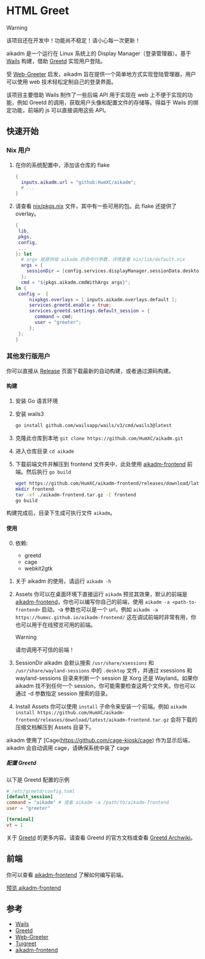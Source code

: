 # HTML Greet

> [!WARNING]
> 该项目还在开发中！功能尚不稳定！请小心每一次更新！

aikadm 是一个运行在 Linux 系统上的 Display Manager（登录管理器）。基于 [Wails](https://github.com/wailsapp/wails) 构建，借助 [Greetd](https://sr.ht/~kennylevinsen/greetd/) 实现用户登陆。

受 [Web-Greeter](https://github.com/JezerM/web-greeter) 启发，aikadm 旨在提供一个简单地方式实现登陆管理器，用户可以使用 web 技术轻松定制自己的登录界面。

该项目主要借助 Wails 制作了一些后端 API 用于实现在 web 上不便于实现的功能，例如 Greetd 的调用，获取用户头像和配置文件的存储等。得益于 Wails 的绑定功能，前端的 js 可以直接调用这些 API。

## 快速开始

### Nix 用户

1. 在你的系统配置中，添加该仓库的 flake

    ```nix
    {
      inputs.aikadm.url = "github:HumXC/aikadm";
      # ...
    }
    ```

2. 请查看 [nix/pkgs.nix](https://github.com/HumXC/aikadm/blob/main/nix/pkgs.nix) 文件，其中有一些可用的包。此 flake 还提供了 overlay。

    ```nix
    {
     lib,
     pkgs,
     config,
     ...
    }: let
      # argv 是提供给 aikadm 的命令行参数，详情查看 nix/lib/default.nix
      args = {
        sessionDir = [config.services.displayManager.sessionData.desktops.out];
      };
      cmd = "${pkgs.aikadm.cmdWithArgs args}";
    in {
     config =  {
         nixpkgs.overlays = [ inputs.aikadm.overlays.default ];
         services.greetd.enable = true;
         services.greetd.settings.default_session = {
           command = cmd;
           user = "greeter";
         };
     };
    }
    ```

### 其他发行版用户

你可以直接从 [Release](https://github.com/HumXC/aikadm/releases/tag/latest) 页面下载最新的自动构建，或者通过源码构建。

#### 构建

1. 安装 Go 语言环境
2. 安装 wails3

    ```bash
    go install github.com/wailsapp/wails/v3/cmd/wails3@latest
    ```

3. 克隆此仓库到本地
   `git clone https://github.com/HumXC/aikadm.git`
4. 进入仓库目录
   `cd aikadm`
5. 下载前端文件并解压到 frontend 文件夹中，此处使用 [aikadm-frontend](https://github.com/HumXC/aikadm-frontend) 前端。然后执行 `go build`

    ```bash
    wget https://github.com/HumXC/aikadm-frontend/releases/download/latest/aikadm-frontend.tar.gz
    mkdir frontend
    tar -xf ./aikadm-frontend.tar.gz -C frontend
    go build
    ```

构建完成后，目录下生成可执行文件 `aikadm`。

#### 使用

0. 依赖:

    - greetd
    - cage
    - webkit2gtk

1. 关于 aikadm 的使用，请运行 `aikadm -h`

2. Assets
   你可以在桌面环境下直接运行 `aikadm` 预览其效果，默认的前端是 [aikadm-frontend](https://github.com/HumXC/aikadm-frontend)，你也可以编写你自己的前端，使用 `aikadm -a <path-to-frontend>` 启动。-a 参数也可以是一个 url，例如 `aikadm -a https://humxc.github.io/aikadm-frontend/` 这在调试前端时非常有用，你也可以用于在线预览可用的前端。

    > [!WARNING]
    > 请勿调用不可信的前端！

3. SessionDir
   aikadm 会默认搜索 `/usr/share/xsessions` 和 `/usr/share/wayland-sessions` 中的 `.desktop` 文件，并通过 xsessions 和 wayland-sessions 目录来判断一个 session 是 Xorg 还是 Wayland。如果你 aikadm 找不到任何一个 session，你可能需要检查这两个文件夹。你也可以通过 -d 参数指定 session 搜索的目录。

4. Install Assets
   你可以使用 `install` 子命令来安装一个前端。例如 `aikadm install https://github.com/HumXC/aikadm-frontend/releases/download/latest/aikadm-frontend.tar.gz` 会将下载的压缩文档解压到 Assets 目录下。

aikadm 使用了 [Cage(https://github.com/cage-kiosk/cage) 作为显示后端，aikadm 会自动调用 cage，请确保系统中装了 cage

##### 配置 Greetd

以下是 Greetd 配置的示例

```toml
# /etc/greetd/config.toml
[default_session]
command = "aikadm" # 或者 aikadm -a /path/to/aikadm-frontend
user = "greeter"

[terminal]
vt = 1
```

关于 [Greetd](https://sr.ht/~kennylevinsen/greetd/) 的更多内容。请查看 Greetd 的官方文档或查看 [Greetd Archwiki](https://wiki.archlinux.org/title/Greetd)。

## 前端

你可以查看 [aikadm-frontend](https://github.com/HumXC/aikadm-frontend/) 了解如何编写前端。

[预览 aikadm-frontend](https://humxc.github.io/aikadm-frontend/)

## 参考

-   [Wails](https://github.com/wailsapp/wails)
-   [Greetd](https://sr.ht/~kennylevinsen/greetd/)
-   [Web-Greeter](https://github.com/JezerM/web-greeter)
-   [Tuigreet](https://github.com/apognu/tuigreet/)
-   [aikadm-frontend](https://github.com/HumXC/aikadm-frontend)
